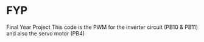 # FYP
Final Year Project
This code is the PWM for the inverter circuit (PB10 & PB11) and also the servo motor (PB4)
